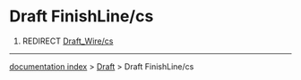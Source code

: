 # Draft FinishLine/cs
1.  REDIRECT [Draft\_Wire/cs](Draft_Wire/cs.md)

---
[documentation index](../README.md) > [Draft](Draft_Workbench.md) > Draft FinishLine/cs
